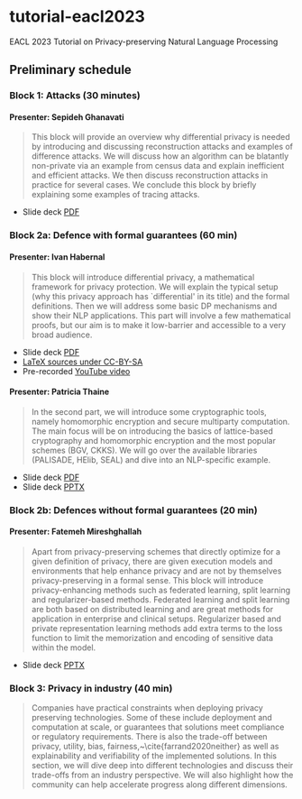 # tutorial-eacl2023
EACL 2023 Tutorial on Privacy-preserving Natural Language Processing

## Preliminary schedule

### Block 1: Attacks (30 minutes)

####  Presenter: Sepideh Ghanavati

> This block will provide an overview why differential privacy is needed by introducing and discussing reconstruction attacks and examples of difference attacks. We will discuss how an algorithm can be blatantly non-private via an example from census data and explain inefficient and efficient attacks. We then discuss reconstruction attacks in practice for several cases. We conclude this block by briefly explaining some examples of tracing attacks.

* Slide deck [PDF](block-1/eacl2023-privacy-nlp-tutorial-1.pdf)

### Block 2a: Defence with formal guarantees (60 min)

#### Presenter: Ivan Habernal

> This block will introduce differential privacy, a mathematical framework for privacy protection. We will explain the typical setup (why this privacy approach has `differential' in its title) and the formal definitions. Then we will address some basic DP mechanisms and show their NLP applications. This part will involve a few mathematical proofs, but our aim is to make it low-barrier and accessible to a very broad audience.

* Slide deck [PDF](block-2a-1/pdf/eacl2023-privacy-nlp-tutorial-2a-1.pdf)
* [LaTeX sources under CC-BY-SA](block-2a-1/latex)
* Pre-recorded [YouTube video](https://www.youtube.com/watch?v=HCSqVwikv4U)

#### Presenter: Patricia Thaine

> In the second part, we will introduce some cryptographic tools, namely homomorphic encryption and secure multiparty computation. The main focus will be on introducing the basics of lattice-based cryptography and homomorphic encryption and the most popular schemes (BGV, CKKS). We will go over the available libraries (PALISADE, HElib, SEAL) and dive into an NLP-specific example. 

* Slide deck [PDF](block-2a-2/An%20Introduction%20to%20Homomorphic%20Encryption.pdf)
* Slide deck [PPTX](block-2a-2/An%20Introduction%20to%20Homomorphic%20Encryption%20for%20Computational%20Linguists.pptx)


### Block 2b: Defences without formal guarantees (20 min)

#### Presenter: Fatemeh Mireshghallah

> Apart from privacy-preserving schemes that directly optimize for a given definition of privacy, there are given execution models and environments that help enhance privacy and are not by themselves privacy-preserving in a formal sense. This block will introduce privacy-enhancing methods such as federated learning, split learning and regularizer-based methods. Federated learning and split learning are both based on distributed learning and are great methods for application in enterprise and clinical setups. Regularizer based and private representation learning methods add extra terms to the loss function to limit the memorization and encoding of sensitive data within the model. 

* Slide deck [PPTX](block-2b/eacl-tutorial.pptx)

### Block 3: Privacy in industry (40 min)

> Companies have practical constraints when deploying privacy preserving technologies. Some of these include deployment and computation at scale, or guarantees that solutions meet compliance or regulatory requirements. There is also the trade-off between privacy, utility, bias, fairness,~\cite{farrand2020neither} as well as explainability and verifiability of the implemented solutions. In this section, we will dive deep into different technologies and discuss their trade-offs from an industry perspective. We will also highlight how the community can help accelerate progress along different dimensions.
